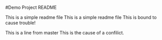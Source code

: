#Demo Project README

This is a simple readme file
This is a simple readme file
This is bound to cause trouble!

This is a line from master 
This is the cause of a confilict.
